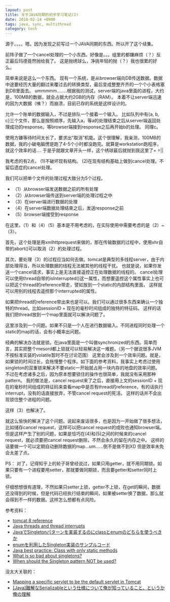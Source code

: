 ```yaml
---
layout: post
title: 关于JAVA同期的初步学习笔记(2)
date: 2018-02-14 +0900
tags: java, sync, multithread
category: tech
---
```


源于。。。。嗯。因为发现之前写过一个JAVA同期的东西。所以开了这个续集。

前阵子做了一个cancel处理的一个小东西。好像是。。。组里的都嫌麻烦（？）反正最后玛德竟然抛给我了。
这是抛绣球么，净挑年轻的抛（？）我也很累的好么。

简单来说是这么一个东西。
现有一个系统，是从browser端向DB传送数据。数据中途要经历大量的翻过来覆过去的转换类型，最后变成整整齐齐的一个个小表格塞到DB里面去。
ummmmm........根据我的测试，server端的java里面的进程，大约是，100MB的数据，就会占据大约2GB的内存（RAM）。
本着不让server端迅速的因为大数据（咦？）而崩溃，目前已存的系统是这样设计的。

允许一个账单的数据输入，不过是排队一个接着一个输入。
比如队列中有{a, b, c}三个文件，那么是按照顺序，先输入a，等a的处理结束之后从server端返回处理成功的response。等browser端接到response之后再开始b的处理。
同理c。

使用方嫌等待时间太长了，要求出“取消”机能。这个很理解，我亲测，100MB的数据，我的小破电脑愣是跑了4-5个小时都没跑完。就算是workstation跑程序，就这个效率的话....
于是乎就跟文章开头一样，这个绣球最后就抛到我这里了= =||

我考虑的有2点，
(1)不破坏现有结构。
(2)在现有结构基础上做到cancel处理。不留后遗症的cancel处理。

我们可以把单个文件的处理过程大致分为5个过程。
  - （1）从browser端发送数据之前的所有处理
  - （2）从browser端传送到server端的处理过程之中
  - （3）在server端进行数据的处理
  - （4）在server端数据处理结束之后，发送response之前
  - （5）browser端接受到response

在这里，（1）和（4）（5）基本是不用考虑的，在实际使用中需要考虑的是（2）~（3）。

首先，这个处理是用xmlhttprequest来做的，那在传输数据的过程中，使用xhr自带的abort()可以取消（2）的处理过程。

其次，要处理（3）的过程应当如何去做。tomcat是典型的多线程server，由于内部处理得当，所以处理数据的线程无法被其他的线程干扰。
也就是说，如果你发送一个cancel请求，事实上是无法直接遥控正在处理数据的线程的。
cancel处理可以使用thread自带的isInterrupted()这一属性，而想要遥控这个属性事实上也可以把这个thread的reference带走，譬如放到一个static的内部结构里面，
这样就可以用别的线程去遥控那个interrupted的属性。

如果把thread的reference带出来也是可以。我们可以通过很多东西来确认一个独特的thread。比如sessionID + 现在的毫秒时间组成的独特的特征码。
这样的话我们把thread放到一个map里面就可以解决问题了。

这里涉及到一个问题。如果不只是一个人在进行数据输入。不同进程同时处理一个static的map的话，会有小概率出问题。

经典的解决办法就是锁。在java里面是一个叫做synchronized的东西。简单而言，其实把整个mesord都上锁就可以轻易解决这一难题。（另一个据说很多JVM不按标准实装的volatile暂时不在讨论范围）
这里会涉及到一个效率问题。就是，如果锁的时间过长，会拖慢整个程序。如下面的参考资料，我事实上考虑过使用singleton的双重锁来解决不要static一开始就占用一块内存的地盘的效率问题。
不过在考虑诸多之后，因为原本想要锁住的操作也很简单，我就没有采用那种pattern。
我的做法是，cancel request来了之后，直接用上文的sessionID + 现在的毫秒时间组成的特征码来查看map中是否有thread的reference，有的话执行interrupt，没有的话直接放弃，不管cancel request的死活。
这样的话并不会出现锁住整个进程的问题。

这样（3）也解决了。

就这么愉快的解决了这个问题。说起来废话很多，也是因为一开始做了很多想法，比如储存cancel request，这样可以把cancel request的成败也通知browser端。
但是这样产生了别的问题，如果是恰巧在(4)和(5)之间的时候来的cancel request，就必须要把cancel request删除，不然会永久的留在内存之中。
这样的话要做一个可以定期自动删除数据的map...um......倒不是做不到XD 但是效率未免会太差了点。

PS：
对了，记得知乎上的轮子哥曾经说过，如果只用getter，就不用同期锁。如果只要有一个进程要用setter，那就要做同期锁，而且要getter和setter同时上锁。

仔细想想很有道理，不然如果只setter上锁，getter不上锁，在get的瞬间，数据还没得到的时候，但是代码已经执行结束的瞬间，如果被setter换了数据，那么就会得到不一样的数据。这样怎么想都有点风险。

参考资料：
- [tomcat 8 reference](https://tomcat.apache.org/tomcat-8.0-doc/)
- [Java threads and thread interrupts](https://stackoverflow.com/questions/30721261/java-threads-and-thread-interrupts)
- [JavaでSingletonパターンを実装するのにclassとenumのどちらを使うべきか](http://blog.yuku-t.com/entry/20110225/1298567486)
- [enumを利用したSingleton実装のサンプルコード](https://qiita.com/neko_the_shadow/items/1879e8a8e6aec0e86845)
- [Java best practice: Class with only static methods](https://stackoverflow.com/questions/31409982/java-best-practice-class-with-only-static-methods/31410051)
- [What is so bad about singletons?](https://stackoverflow.com/questions/137975/what-is-so-bad-about-singletons)
- [When should the Singleton pattern NOT be used?](https://stackoverflow.com/questions/4074154/when-should-the-singleton-pattern-not-be-used-besides-the-obvious)

没太大关联的：
- [Mapping a specific servlet to be the default servlet in Tomcat](https://stackoverflow.com/questions/14223150/mapping-a-specific-servlet-to-be-the-default-servlet-in-tomcat/14225540)
- [\[Java\]難解なSerializableという仕様について俺が知っていること、というか俺の理解](http://d.hatena.ne.jp/daisuke-m/20100414/1271228333)
